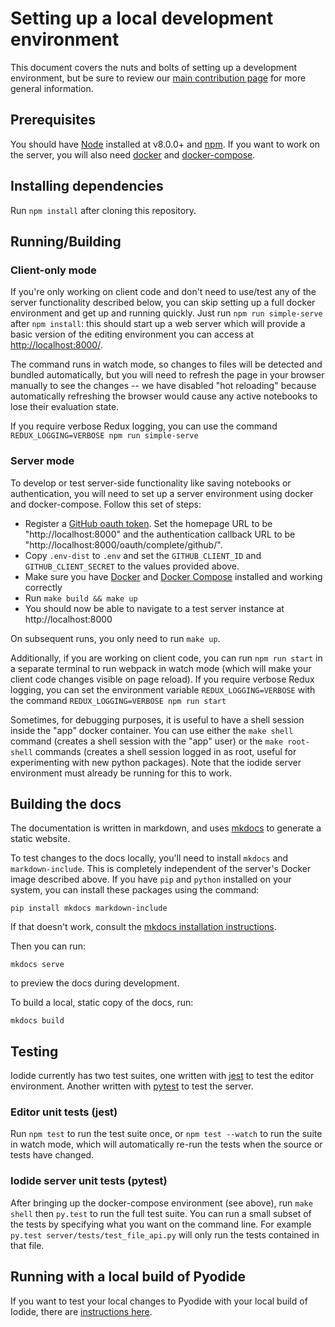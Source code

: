 # Setting up a local development environment

This document covers the nuts and bolts of setting up a development environment, but be sure to review our [main contribution page](contributing.md) for more general information.

## Prerequisites

You should have [Node](https://nodejs.org/) installed at v8.0.0+ and [npm](https://www.npmjs.com/). If you want to work on the server, you will also need [docker](https://www.docker.com/) and [docker-compose](https://docs.docker.com/compose/).

## Installing dependencies

Run `npm install` after cloning this repository.

## Running/Building

### Client-only mode

If you're only working on client code and don't need to use/test any of the server functionality described below,
you can skip setting up a full docker environment and get up and running quickly. Just run
`npm run simple-serve` after `npm install`: this should start up a web server which will provide a basic
version of the editing environment you can access at [http://localhost:8000/](http://localhost:8000/).

The command runs in watch mode, so changes to files will be detected and bundled automatically, but you will need to refresh the page in your browser manually to see the changes -- we have disabled "hot reloading" because automatically refreshing the browser would cause any active notebooks to lose their evaluation state.

If you require verbose Redux logging, you can use the command `REDUX_LOGGING=VERBOSE npm run simple-serve`

### Server mode

To develop or test server-side functionality like saving notebooks or authentication, you will need to set up a server environment using docker and docker-compose. Follow this set of steps:

- Register a [GitHub oauth token](https://github.com/settings/applications/new). Set the homepage URL to be
  "http://localhost:8000" and the authentication callback URL to be "http://localhost:8000/oauth/complete/github/".
- Copy `.env-dist` to `.env` and set the `GITHUB_CLIENT_ID` and `GITHUB_CLIENT_SECRET` to the values provided above.
- Make sure you have [Docker](https://docs.docker.com/install/) and [Docker Compose](https://docs.docker.com/compose/install/) installed and working correctly
- Run `make build && make up`
- You should now be able to navigate to a test server instance at http://localhost:8000

On subsequent runs, you only need to run `make up`.

Additionally, if you are working on client code, you can run `npm run start` in a separate terminal to run webpack in watch mode (which will make your client code changes visible on page reload). If you require verbose Redux logging, you can set the environment variable `REDUX_LOGGING=VERBOSE` with the command `REDUX_LOGGING=VERBOSE npm run start`

Sometimes, for debugging purposes, it is useful to have a shell session inside the "app" docker container. You
can use either the `make shell` command (creates a shell session with the "app" user) or the `make root-shell`
commands (creates a shell session logged in as root, useful for experimenting with new python packages). Note that the iodide server environment must already be running for this to work.

## Building the docs

The documentation is written in markdown, and uses
[mkdocs](https://www.mkdocs.org/) to generate a static website.

To test changes to the docs locally, you'll need to install `mkdocs` and
`markdown-include`. This is completely independent of the server's Docker image
described above. If you have `pip` and `python` installed on your system, you
can install these packages using the command:

```
pip install mkdocs markdown-include
```

If that doesn't work, consult the [mkdocs installation
instructions](https://www.mkdocs.org/#installing-mkdocs).

Then you can run:

```
mkdocs serve
```

to preview the docs during development.

To build a local, static copy of the docs, run:

```
mkdocs build
```

## Testing

Iodide currently has two test suites, one written with [jest](https://jestjs.io/) to test the editor environment. Another written with [pytest](https://docs.pytest.org/en/latest/) to test the server.

### Editor unit tests (jest)

Run `npm test` to run the test suite once, or `npm test --watch` to run the suite in watch mode, which will automatically re-run the tests when the source or tests have changed.

### Iodide server unit tests (pytest)

After bringing up the docker-compose environment (see above), run `make shell` then `py.test` to run the full test suite. You can run a small subset of the tests by specifying what you want on the command line. For example `py.test server/tests/test_file_api.py` will only run the tests contained in that file.

## Running with a local build of Pyodide

If you want to test your local changes to Pyodide with your local build of Iodide, there are [instructions here](https://github.com/iodide-project/pyodide/blob/master/docs/using_pyodide_from_iodide.md#using-a-local-build-of-pyodide-with-iodide).
